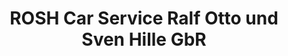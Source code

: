 ---
title: "ROSH Car Service Ralf Otto und Sven Hille GbR"
url: /rheinsberg/rosh-car-service-ralf-otto-und-sven-hille-gbr/
shop: Autohaus
---